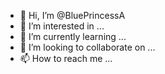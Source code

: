 - 👋 Hi, I’m @BluePrincessA
- 👀 I’m interested in ...
- 🌱 I’m currently learning ...
- 💞️ I’m looking to collaborate on ...
- 📫 How to reach me ...

<!---
BluePrincessA/BluePrincessA is a ✨ special ✨ repository because its `README.md` (this file) appears on your GitHub profile.
You can click the Preview link to take a look at your changes.
--->
